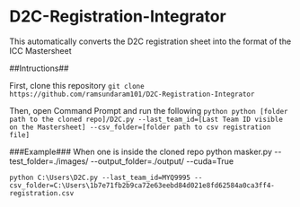 # D2C-Registration-Integrator
This automatically converts the D2C registration sheet into the format of the ICC Mastersheet

##Intructions##

First, clone this repository
`git clone https://github.com/ramsundaram101/D2C-Registration-Integrator`

Then, open Command Prompt and run the following
`python python [folder path to the cloned repo]/D2C.py --last_team_id=[Last Team ID visible on the Mastersheet] --csv_folder=[folder path to csv registration file]`

###Example###
When one is inside the cloned repo
python masker.py --test_folder=./images/ --output_folder=./output/ --cuda=True

`python C:\Users\D2C.py --last_team_id=MYQ9995 --csv_folder=C:\Users\1b7e71fb2b9ca72e63eebd84d021e8fd62584a0ca3ff4-registration.csv`
